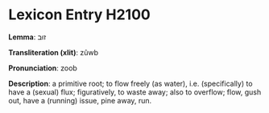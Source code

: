 # Lexicon Entry H2100

**Lemma**: זוּב

**Transliteration (xlit)**: zûwb

**Pronunciation**: zoob

**Description**:
a primitive root; to flow freely (as water), i.e. (specifically) to have a (sexual) flux; figuratively, to waste away; also to overflow; flow, gush out, have a (running) issue, pine away, run.
